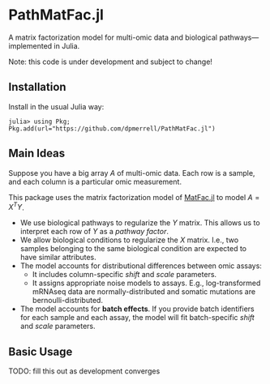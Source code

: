 # PathMatFac.jl

A matrix factorization model for multi-omic data and biological pathways&mdash;implemented in Julia.

Note: this code is under development and subject to change!

## Installation

Install in the usual Julia way:

```
julia> using Pkg; Pkg.add(url="https://github.com/dpmerrell/PathMatFac.jl")
```

## Main Ideas

Suppose you have a big array $A$ of multi-omic data.
Each row is a sample, and each column is a particular omic measurement.

This package uses the matrix factorization model of [MatFac.jl](https://github.com/dpmerrell/MatFac.jl) to model $A = X^T Y$.

* We use biological pathways to regularize the $Y$ matrix.
  This allows us to interpret each row of $Y$ as a _pathway factor_.
* We allow biological conditions to regularize the $X$ matrix.
  I.e., two samples belonging to the same biological condition are expected to have
  similar attributes.
* The model accounts for distributional differences between omic assays:
    - It includes column-specific _shift_ and _scale_ parameters.
    - It assigns appropriate noise models to assays. E.g., log-transformed mRNAseq data are normally-distributed
      and somatic mutations are bernoulli-distributed.
* The model accounts for **batch effects**. If you provide batch identifiers for 
  each sample and each assay, the model will fit batch-specific _shift_ and _scale_ parameters.


## Basic Usage

TODO: fill this out as development converges


